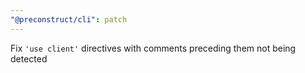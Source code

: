 ```yaml
---
"@preconstruct/cli": patch
---
```


Fix `'use client'` directives with comments preceding them not being detected
